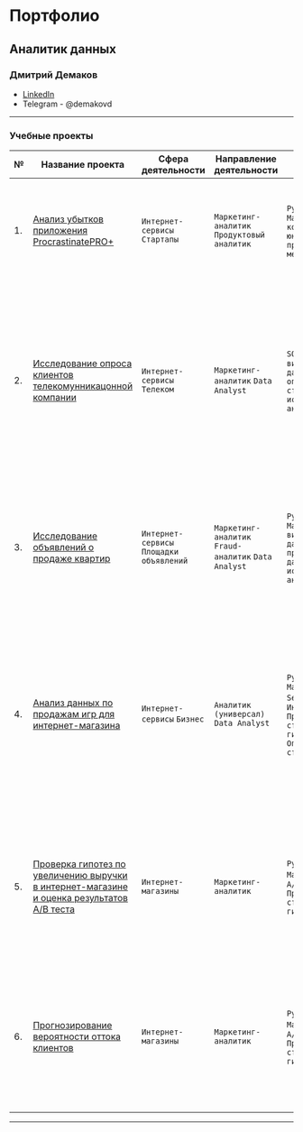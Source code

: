 # Портфолио  

## Аналитик данных   

### Дмитрий Демаков
- [LinkedIn](https://www.linkedin.com/in/дмитрий-демаков-565656)    
- Telegram - @demakovd
   
---   
   
### Учебные проекты  
   
|     **№**        |     **Название   проекта**      |     **Сфера   деятельности**             |     **Направление   деятельности**    |     **Инструменты,   навыки**         |     **Описание   проекта**     |
|------------------|--------------------------------------------------------------------------------------------------------------------------------------------------|-------------------------------------------------|------------------------------------------------------------------------------------|----------------------------------------------------------------------------------------------------------------------------------------------------------------------------------------------|------------------------------------------------------------------------------------------------------------------------------------------------------------------------------------------------------------------------------------------------------------------------|
|     1.           |     [Анализ убытков приложения ProcrastinatePRO+](https://github.com/halfnoob-halfpro/Portfolio/tree/main/procrastinate_bi)                                                           |     `Интернет-сервисы`    `Стартапы`     |     `Маркетинг-аналитик`    `Продуктовый аналитик`                                                                 |     `Python`    `Pandas`    `Matplotlib`    `когортный анализ`    `юнит-экономика`    `продуктовые метрики`                                                                                                                                                                         |     Задача для маркетингового аналитика развлекательного приложения Procrastinate Pro+. Несмотря на огромные вложения в рекламу, последние несколько месяцев компания терпит убытки. Ваша задача — разобраться в причинах и помочь компании выйти в плюс.                                                                   |
|     2.           |     [Исследование опроса клиентов телекомунникацонной компании](https://github.com/halfnoob-halfpro/Portfolio/tree/main/telecom_nps)                                                           |     `Интернет-сервисы`    `Телеком`     |     `Маркетинг-аналитик`    `Data Analyst`            |     `SQL`    `Tableau`    `визуализация данных`    `описательная статистика`    `исследовательский анализ данных`                                                                                                                                                                     |     Для телекоммуникационной компании определён текущий уровень потребительской лояльности на основе данных опроса выгруженных из базы SQLite. Подготовлен дашборд с результатами исследования, содержащий информацию о распределении участников опроса по возрасту и полу, распределении старых и новых пользователей, активности пользователей по городам, наиболее и наименее лояльных к сервису группах пользователей, клиентах-сторонниках и общем NPS среди всех опрошенных.                                                                 |
|     3.           |     [Исследование объявлений о продаже квартир](https://github.com/halfnoob-halfpro/Portfolio/tree/main/real_estate)                                                           |     `Интернет-сервисы`    `Площадки объявлений`     |     `Маркетинг-аналитик`    `Fraud-аналитик`     `Data Analyst`            |     `Python`    `Pandas`    `Matplotlib`    `визуализация данных`     `предобработка данных`    `исследовательский анализ данных`                                                                                                                                                                     |     На основе данных сервиса Яндекс.Недвижимость определена рыночная стоимость объектов недвижимости разного типа, типичные параметры квартир, в зависимости от удаленности от центра. Проведена предобработка данных. Добавлены новые данные. Построены гистограммы, боксплоты, диаграммы рассеивания.                                                                 |
|     4.           |     [Анализ данных по продажам игр для интернет-магазина](https://github.com/halfnoob-halfpro/Portfolio/tree/main/da_games)                                                           |     `Интернет-сервисы`    `Бизнес`   |  `Аналитик (универсал)` `Data Analyst`  |   `Python` `Pandas` `Matplotlib` `Seaborn` `Бизнес` `Интернет-сервисы` `Проверка статистических гипотез` `Описательная статистика`                                                                                                                                                                     |     Для интернет-магазина «Стримчик», который продаёт по всему миру компьютерные игры, необходимо выявить определяющие успешность игры закономерности. Это позволит сделать ставку на потенциально популярный продукт и спланировать рекламные кампании. Для исследования используются полученные из открытых источников исторические данные о продажах игр, оценки пользователей и экспертов, жанры и платформы (например, Xbox или PlayStation). |
|     5.           |     [Проверка гипотез по увеличению выручки в интернет-магазине и оценка результатов A/B теста](https://github.com/halfnoob-halfpro/Portfolio/tree/main/ab_test)                       |     `Интернет-магазины`   |  `Маркетинг-аналитик`  |   `Python` `Pandas` `Matplotlib` `SciPy` `A/B-тестирование` `Проверка статистических гипотез`                                                                                                                                                                     |     Сделана приоритизация гипотез по фреймворкам ICE и RICE. Проведён анализ результатов A/B-теста, построены графики кумулятивной выручки, среднего чека, конверсии по группам, а затем посчитана статистическая значимость различий конверсий и средних чеков по сырым и очищенным данным. На основании анализа было принято решение о нецелесообразности дальнейшего проведения теста. |
|     6.           |     [Прогнозирование вероятности оттока клиентов](https://github.com/halfnoob-halfpro/Portfolio/tree/main/ab_test)                       |     `Интернет-магазины`   |  `Маркетинг-аналитик`  |   `Python` `Pandas` `Matplotlib` `SciPy` `A/B-тестирование` `Проверка статистических гипотез`                                                                                                                                                                     |     Сделана приоритизация гипотез по фреймворкам ICE и RICE. Проведён анализ результатов A/B-теста, построены графики кумулятивной выручки, среднего чека, конверсии по группам, а затем посчитана статистическая значимость различий конверсий и средних чеков по сырым и очищенным данным. На основании анализа было принято решение о нецелесообразности дальнейшего проведения теста. |

   
---    

